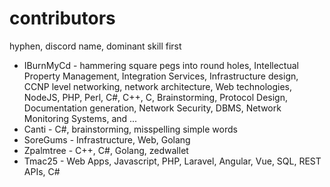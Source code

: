 # contributors

hyphen, discord name, dominant skill first

- IBurnMyCd - hammering square pegs into round holes, Intellectual Property Management, Integration Services, Infrastructure design, CCNP level networking, network architecture, Web technologies, NodeJS, PHP, Perl, C#, C++, C, Brainstorming, Protocol Design, Documentation generation, Network Security, DBMS, Network Monitoring Systems, and ...
- Canti - C#, brainstorming, misspelling simple words
- SoreGums - Infrastructure, Web, Golang
- Zpalmtree - C++, C#, Golang, zedwallet
- Tmac25 - Web Apps, Javascript, PHP, Laravel, Angular, Vue, SQL, REST APIs, C#
